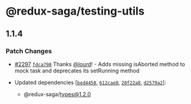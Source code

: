 # @redux-saga/testing-utils

## 1.1.4

### Patch Changes

- [#2297](https://github.com/redux-saga/redux-saga/pull/2297) [`fdca798`](https://github.com/redux-saga/redux-saga/commit/fdca7989d5b8325b4a685de984ca121769c23ab0) Thanks [@lourd](https://github.com/lourd)! - Adds missing isAborted method to mock task and deprecates its setRunning method

- Updated dependencies [[`bed4458`](https://github.com/redux-saga/redux-saga/commit/bed4458a79f21fd568a9d970968c9c8b8cbe1bf4), [`612cae8`](https://github.com/redux-saga/redux-saga/commit/612cae81f0b8e6eb01b0b4c9ed961906be1fea98), [`20f22a8`](https://github.com/redux-saga/redux-saga/commit/20f22a8edd3bc66c2373ad31fb2c81e9bfed435f), [`d2579a2`](https://github.com/redux-saga/redux-saga/commit/d2579a204c6fa75105a74c999542dfc331697c21)]:
  - @redux-saga/types@1.2.0
